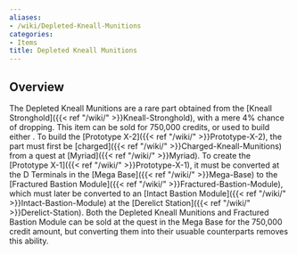 ```yaml
---
aliases:
- /wiki/Depleted-Kneall-Munitions
categories:
- Items
title: Depleted Kneall Munitions
---
```


## Overview

The Depleted Kneall Munitions are a rare part obtained from the [Kneall Stronghold]({{< ref "/wiki/" >}}Kneall-Stronghold), with a mere 4% chance of dropping. This item can be sold for 750,000 credits, or used to build either . To build the [Prototype X-2]({{< ref "/wiki/" >}}Prototype-X-2), the part must first be [charged]({{< ref "/wiki/" >}}Charged-Kneall-Munitions) from a quest at [Myriad]({{< ref "/wiki/" >}}Myriad). To create the [Prototype X-1]({{< ref "/wiki/" >}}Prototype-X-1), it must be converted at the D Terminals in the [Mega Base]({{< ref "/wiki/" >}}Mega-Base) to the [Fractured Bastion Module]({{< ref "/wiki/" >}}Fractured-Bastion-Module), which must later be converted to an [Intact Bastion Module]({{< ref "/wiki/" >}}Intact-Bastion-Module) at the [Derelict Station]({{< ref "/wiki/" >}}Derelict-Station). Both the Depleted Kneall Munitions and Fractured Bastion Module can be sold at the quest in the Mega Base for the 750,000 credit amount, but converting them into their usuable counterparts removes this ability.